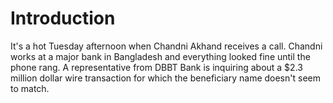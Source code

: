 # Introduction

It's a hot Tuesday afternoon when Chandni Akhand receives a call. Chandni works at a major bank in Bangladesh and everything looked fine until the phone rang. A representative from DBBT Bank is inquiring about a $2.3 million dollar wire transaction for which the beneficiary name doesn't seem to match. 



